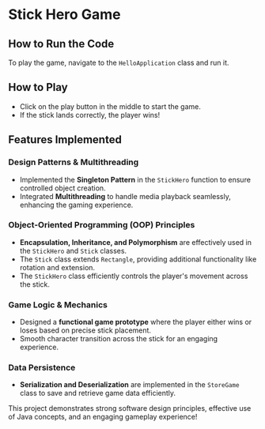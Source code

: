 # Stick Hero Game

## How to Run the Code
To play the game, navigate to the `HelloApplication` class and run it.

## How to Play
- Click on the play button in the middle to start the game.
- If the stick lands correctly, the player wins!

## Features Implemented

### **Design Patterns & Multithreading**
- Implemented the **Singleton Pattern** in the `StickHero` function to ensure controlled object creation.
- Integrated **Multithreading** to handle media playback seamlessly, enhancing the gaming experience.

### **Object-Oriented Programming (OOP) Principles**
- **Encapsulation, Inheritance, and Polymorphism** are effectively used in the `StickHero` and `Stick` classes.
- The `Stick` class extends `Rectangle`, providing additional functionality like rotation and extension.
- The `StickHero` class efficiently controls the player's movement across the stick.

### **Game Logic & Mechanics**
- Designed a **functional game prototype** where the player either wins or loses based on precise stick placement.
- Smooth character transition across the stick for an engaging experience.

### **Data Persistence**
- **Serialization and Deserialization** are implemented in the `StoreGame` class to save and retrieve game data efficiently.

This project demonstrates strong software design principles, effective use of Java concepts, and an engaging gameplay experience!
